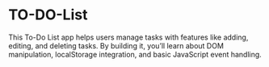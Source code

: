 # TO-DO-List
This To-Do List app helps users manage tasks with features like adding, editing, and deleting tasks. By building it, you’ll learn about DOM manipulation, localStorage integration, and basic JavaScript event handling.

